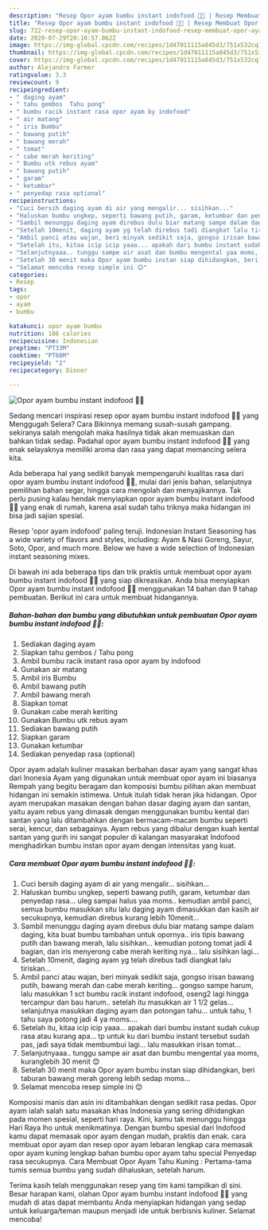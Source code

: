 ```yaml
---
description: "Resep Opor ayam bumbu instant indofood 👩‍🍳 | Resep Membuat Opor ayam bumbu instant indofood 👩‍🍳 Yang Paling Enak"
title: "Resep Opor ayam bumbu instant indofood 👩‍🍳 | Resep Membuat Opor ayam bumbu instant indofood 👩‍🍳 Yang Paling Enak"
slug: 722-resep-opor-ayam-bumbu-instant-indofood-resep-membuat-opor-ayam-bumbu-instant-indofood-yang-paling-enak
date: 2020-07-29T20:10:57.062Z
image: https://img-global.cpcdn.com/recipes/1d47011115a845d3/751x532cq70/opor-ayam-bumbu-instant-indofood-👩🍳-foto-resep-utama.jpg
thumbnail: https://img-global.cpcdn.com/recipes/1d47011115a845d3/751x532cq70/opor-ayam-bumbu-instant-indofood-👩🍳-foto-resep-utama.jpg
cover: https://img-global.cpcdn.com/recipes/1d47011115a845d3/751x532cq70/opor-ayam-bumbu-instant-indofood-👩🍳-foto-resep-utama.jpg
author: Alejandro Farmer
ratingvalue: 3.3
reviewcount: 9
recipeingredient:
- " daging ayam"
- " tahu gembos  Tahu pong"
- " bumbu racik instant rasa opor ayam by indofood"
- " air matang"
- " iris Bumbu"
- " bawang putih"
- " bawang merah"
- " tomat"
- " cabe merah keriting"
- " Bumbu utk rebus ayam"
- " bawang putih"
- " garam"
- " ketumbar"
- " penyedap rasa optional"
recipeinstructions:
- "Cuci bersih daging ayam di air yang mengalir... sisihkan..."
- "Haluskan bumbu ungkep, seperti bawang putih, garam, ketumbar dan penyedap rasa... uleg sampai halus yaa moms.. kemudian ambil panci, semua bumbu masukkan situ lalu daging ayam dimasukkan dan kasih air secukupnya, kemudian direbus kurang lebih 10menit..."
- "Sambil menunggu daging ayam direbus dulu biar matang sampe dalam daging, kita buat bumbu tambahan untuk opornya.. iris tipis bawang putih dan bawang merah, lalu sisihkan... kemudian potong tomat jadi 4 bagian, dan iris menyerong cabe merah keriting nya... lalu sisihkan lagi..."
- "Setelah 10menit, daging ayam yg telah direbus tadi diangkat lalu tiriskan..."
- "Ambil panci atau wajan, beri minyak sedikit saja, gongso irisan bawang putih, bawang merah dan cabe merah keriting... gongso sampe harum, lalu masukkan 1 sct bumbu racik instant indofood, oseng2 lagi hingga tercampur dan bau harum.. setelah itu masukkan air 1 1/2 gelas... selanjutnya masukkan daging ayam dan potongan tahu... untuk tahu, 1 tahu saya potong jadi 4 ya moms...."
- "Setelah itu, kitaa icip icip yaaa... apakah dari bumbu instant sudah cukup rasa atau kurang apa... tp untuk ku dari bumbu instant tersebut sudah pas, jadi saya tidak membumbui lagi... lalu masukkan irisan tomat..."
- "Selanjutnyaaa.. tunggu sampe air asat dan bumbu mengental yaa moms, kuranglebih 30 menit 😊"
- "Setelah 30 menit maka Opor ayam bumbu instan siap dihidangkan, beri taburan bawang merah goreng lebih sedap moms..."
- "Selamat mencoba resep simple ini 😊"
categories:
- Resep
tags:
- opor
- ayam
- bumbu

katakunci: opor ayam bumbu 
nutrition: 186 calories
recipecuisine: Indonesian
preptime: "PT33M"
cooktime: "PT60M"
recipeyield: "2"
recipecategory: Dinner

---
```



![Opor ayam bumbu instant indofood 👩‍🍳](https://img-global.cpcdn.com/recipes/1d47011115a845d3/751x532cq70/opor-ayam-bumbu-instant-indofood-👩🍳-foto-resep-utama.jpg)

Sedang mencari inspirasi resep opor ayam bumbu instant indofood 👩‍🍳 yang Menggugah Selera? Cara Bikinnya memang susah-susah gampang. sekiranya salah mengolah maka hasilnya tidak akan memuaskan dan bahkan tidak sedap. Padahal opor ayam bumbu instant indofood 👩‍🍳 yang enak selayaknya memiliki aroma dan rasa yang dapat memancing selera kita.

Ada beberapa hal yang sedikit banyak mempengaruhi kualitas rasa dari opor ayam bumbu instant indofood 👩‍🍳, mulai dari jenis bahan, selanjutnya pemilihan bahan segar, hingga cara mengolah dan menyajikannya. Tak perlu pusing kalau hendak menyiapkan opor ayam bumbu instant indofood 👩‍🍳 yang enak di rumah, karena asal sudah tahu triknya maka hidangan ini bisa jadi sajian spesial.

Resep &#39;opor ayam indofood&#39; paling teruji. Indonesian Instant Seasoning has a wide variety of flavors and styles, including: Ayam &amp; Nasi Goreng, Sayur, Soto, Opor, and much more. Below we have a wide selection of Indonesian instant seasoning mixes.


Di bawah ini ada beberapa tips dan trik praktis untuk membuat opor ayam bumbu instant indofood 👩‍🍳 yang siap dikreasikan. Anda bisa menyiapkan Opor ayam bumbu instant indofood 👩‍🍳 menggunakan 14 bahan dan 9 tahap pembuatan. Berikut ini cara untuk membuat hidangannya.

<!--inarticleads1-->

##### Bahan-bahan dan bumbu yang dibutuhkan untuk pembuatan Opor ayam bumbu instant indofood 👩‍🍳:

1. Sediakan  daging ayam
1. Siapkan  tahu gembos / Tahu pong
1. Ambil  bumbu racik instant rasa opor ayam by indofood
1. Gunakan  air matang
1. Ambil  iris Bumbu
1. Ambil  bawang putih
1. Ambil  bawang merah
1. Siapkan  tomat
1. Gunakan  cabe merah keriting
1. Gunakan  Bumbu utk rebus ayam
1. Sediakan  bawang putih
1. Siapkan  garam
1. Gunakan  ketumbar
1. Sediakan  penyedap rasa (optional)


Opor ayam adalah kuliner masakan berbahan dasar ayam yang sangat khas dari Inonesia Ayam yang digunakan untuk membuat opor ayam ini biasanya Rempah yang begitu beragam dan komposisi bumbu pilihan akan membuat hidangan ini semakin istimewa. Untuk itulah tidak heran jika hidangan. Opor ayam merupakan masakan dengan bahan dasar daging ayam dan santan, yaitu ayam rebus yang dimasak dengan menggunakan bumbu kental dari santan yang lalu ditambahkan dengan bermacam-macam bumbu seperti serai, kencur, dan sebagainya. Ayam rebus yang dibalur dengan kuah kental santan yang gurih ini sangat populer di kalangan masyarakat Indofood menghadirkan bumbu instan opor ayam dengan intensitas yang kuat. 

<!--inarticleads2-->

##### Cara membuat Opor ayam bumbu instant indofood 👩‍🍳:

1. Cuci bersih daging ayam di air yang mengalir... sisihkan...
1. Haluskan bumbu ungkep, seperti bawang putih, garam, ketumbar dan penyedap rasa... uleg sampai halus yaa moms.. kemudian ambil panci, semua bumbu masukkan situ lalu daging ayam dimasukkan dan kasih air secukupnya, kemudian direbus kurang lebih 10menit...
1. Sambil menunggu daging ayam direbus dulu biar matang sampe dalam daging, kita buat bumbu tambahan untuk opornya.. iris tipis bawang putih dan bawang merah, lalu sisihkan... kemudian potong tomat jadi 4 bagian, dan iris menyerong cabe merah keriting nya... lalu sisihkan lagi...
1. Setelah 10menit, daging ayam yg telah direbus tadi diangkat lalu tiriskan...
1. Ambil panci atau wajan, beri minyak sedikit saja, gongso irisan bawang putih, bawang merah dan cabe merah keriting... gongso sampe harum, lalu masukkan 1 sct bumbu racik instant indofood, oseng2 lagi hingga tercampur dan bau harum.. setelah itu masukkan air 1 1/2 gelas... selanjutnya masukkan daging ayam dan potongan tahu... untuk tahu, 1 tahu saya potong jadi 4 ya moms....
1. Setelah itu, kitaa icip icip yaaa... apakah dari bumbu instant sudah cukup rasa atau kurang apa... tp untuk ku dari bumbu instant tersebut sudah pas, jadi saya tidak membumbui lagi... lalu masukkan irisan tomat...
1. Selanjutnyaaa.. tunggu sampe air asat dan bumbu mengental yaa moms, kuranglebih 30 menit 😊
1. Setelah 30 menit maka Opor ayam bumbu instan siap dihidangkan, beri taburan bawang merah goreng lebih sedap moms...
1. Selamat mencoba resep simple ini 😊


Komposisi manis dan asin ini ditambahkan dengan sedikit rasa pedas. Opor ayam ialah salah satu masakan khas Indonesia yang sering dihidangkan pada momen spesial, seperti hari raya. Kini, kamu tak menunggu hingga Hari Raya lho untuk menikmatinya. Dengan bumbu spesial dari Indofood kamu dapat memasak opor ayam dengan mudah, praktis dan enak. cara membuat opor ayam dan resep opor ayam lebaran lengkap cara memasak opor ayam kuning lengkap bahan bumbu opor ayam tahu special Penyedap rasa secukupnya. Cara Membuat Opor Ayam Tahu Kuning : Pertama-tama tumis semua bumbu yang sudah dihaluskan, setelah harum. 

Terima kasih telah menggunakan resep yang tim kami tampilkan di sini. Besar harapan kami, olahan Opor ayam bumbu instant indofood 👩‍🍳 yang mudah di atas dapat membantu Anda menyiapkan hidangan yang sedap untuk keluarga/teman maupun menjadi ide untuk berbisnis kuliner. Selamat mencoba!
